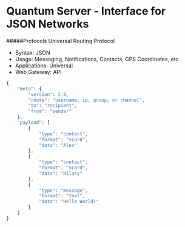 Quantum Server - Interface for JSON Networks
=====

#####Protocols
Universal Routing Protocol
* Syntax: JSON
* Usage: Messaging, Notifications, Contacts, GPS Coordinates, etc
* Applications: Universal
* Web Gateway: API

```js
{  
    "meta": {  
        "version": 2.0,
        "route": "username, ip, group, or channel",
        "to": "recipient",
        "from": "sender"
    },
    "payload": [  
        {  
            "type": "contact",
            "format": "vcard",
            "data": "Alex"
        },
        {  
            "type": "contact",
            "format": "vcard",
            "data": "Hilary"
        },
        {  
            "type": "message",
            "format": "text",
            "data": "Hello World!"
        }
    ]
}
```
